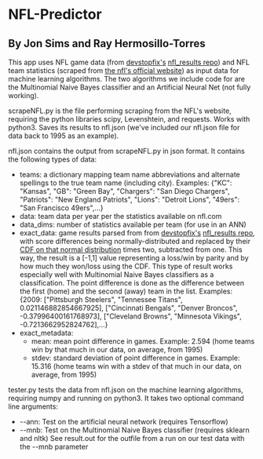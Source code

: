 # NFL-Predictor

## By Jon Sims and Ray Hermosillo-Torres

This app uses NFL game data (from [devstopfix's](/devstopfix/) [nfl_results repo](/devstopfix/nfl_results)) and NFL team statistics (scraped from [the nfl's official website](www.nfl.com)) as input data for machine learning algorithms. The two algorithms we include code for are the Multinomial Naive Bayes classifier and an Artificial Neural Net (not fully working).

scrapeNFL.py is the file performing scraping from the NFL's website, requiring the python libraries scipy, Levenshtein, and requests. Works with python3. Saves its results to nfl.json (we've included our nfl.json file for data back to 1995 as an example).

nfl.json contains the output from scrapeNFL.py in json format. It contains the following types of data:
* teams: a dictionary mapping team name abbreviations and alternate spellings to the true team name (including city). Examples: {"KC": "Kansas", "GB": "Green Bay", "Chargers": "San Diego Chargers", "Patriots": "New England Patriots", "Lions": "Detroit Lions", "49ers": "San Francisco 49ers",...}
* data: team data per year per the statistics available on nfl.com
* data_dims: number of statistics available per team (for use in an ANN)
* exact_data: game results parsed from from [devstopfix's](/devstopfix/) [nfl_results repo](/devstopfix/nfl_results), with score differences being normally-distributed and replaced by their [CDF on that normal distribution](https://en.wikipedia.org/wiki/Normal_distribution#/media/File:Normal_Distribution_CDF.svg) times two, subtracted from one. This way, the result is a [-1,1] value representing a loss/win by parity and by how much they won/loss using the CDF. This type of result works especially well with Multinomial Naive Bayes classifiers as a classification. The point difference is done as the difference between the first (home) and the second (away) team in the list. Examples: {2009: ["Pittsburgh Steelers", "Tennessee Titans", 0.021146882854667925], ["Cincinnati Bengals", "Denver Broncos", -0.37996400161768973], ["Cleveland Browns", "Minnesota Vikings", -0.7213662952824762],...}
* exact_metadata:
  * mean: mean point difference in games. Example: 2.594 (home teams win by that much in our data, on average, from 1995)
  * stdev: standard deviation of point difference in games. Example: 15.316 (home teams win with a stdev of that much in our data, on average, from 1995)

tester.py tests the data from nfl.json on the machine learning algorithms, requiring numpy and running on python3. It takes two optional command line arguments:
* --ann: Test on the artificial neural network (requires Tensorflow)
* --mnb: Test on the Multinomial Naive Bayes classifier (requires sklearn and nltk)
See result.out for the outfile from a run on our test data with the --mnb parameter